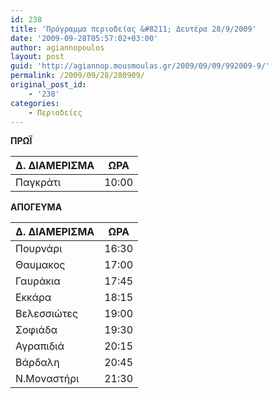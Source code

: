 ```yaml
---
id: 238
title: 'Πρόγραμμα περιοδείας &#8211; Δευτέρα 28/9/2009'
date: '2009-09-28T05:57:02+03:00'
author: agiannopoulos
layout: post
guid: 'http://agiannop.mousmoulas.gr/2009/09/09/992009-9/'
permalink: /2009/09/28/280909/
original_post_id:
    - '238'
categories:
    - Περιοδείες
---
```


**ΠΡΩΪ**

| Δ. ΔΙΑΜΕΡΙΣΜΑ | ΩΡΑ |
|---|---|
| Παγκράτι | 10:00 |


**ΑΠΟΓΕΥΜΑ**

| Δ. ΔΙΑΜΕΡΙΣΜΑ | ΩΡΑ |
|---|---|
| Πουρνάρι | 16:30 |
| Θαυμακος | 17:00 |
| Γαυράκια | 17:45 |
| Εκκάρα | 18:15 |
| Βελεσσιώτες | 19:00 |
| Σοφιάδα | 19:30 |
| Αγραπιδιά | 20:15 |
| Βάρδαλη | 20:45 |
| Ν.Μοναστήρι | 21:30 |